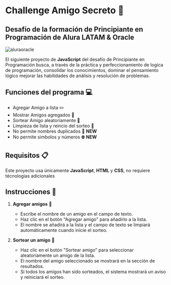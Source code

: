 # Challenge Amigo Secreto :gift:

## Desafío de la formación de Principiante en Programación de Alura LATAM & Oracle

![aluraoracle](https://github.com/user-attachments/assets/7c4b4d42-5160-4309-94c5-56d8a8d4be5c)

El siguiente proyecto de **JavaScript** del desafío de Principiante en Programación busca, a través de la práctica y perfeccionamiento de logica de programación, consolidar los conocimientos, dominar el pensamiento lógico mejorar las habilidades de análisis y resolución de problemas.

## Funciones del programa :computer:

- Agregar Amigo a lista :pencil2:
- Mostrar Amigos agregados :page_facing_up:
- Sortear Amigo aleatoriamente :game_die:
- Limpieza de lista y reincio del sorteo :arrows_counterclockwise:
- No permite nombres duplicados :no_entry_sign: **NEW**
- No permite simbolos y números :no_entry: **NEW**

## Requisitos :clipboard:

Este proyecto usa únicamente **JavaScript**, **HTML** y **CSS**, no requiere técnologias adicionales

## Instrucciones :bookmark_tabs:

1. **Agregar amigos** :raising_hand:
   - Escribe el nombre de un amigo en el campo de texto.
   - Haz clic en el botón "Agregar amigo" para añadirlo a la lista.
   - El nombre se añadirá a la lista y el campo de texto se limpiará automáticamente cuando inicie el sorteo.

2. **Sortear un amigo** :game_die:
   - Haz clic en el botón "Sortear amigo" para seleccionar aleatoriamente un amigo de la lista.
   - El nombre del amigo seleccionado se mostrará en la sección de resultados.
   - Si todos los amigos han sido sorteados, el sistema mostrará un aviso y reiniciará el sorteo.

